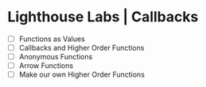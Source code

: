 # Lighthouse Labs | Callbacks

* [ ] Functions as Values
* [ ] Callbacks and Higher Order Functions
* [ ] Anonymous Functions
* [ ] Arrow Functions
* [ ] Make our own Higher Order Functions
